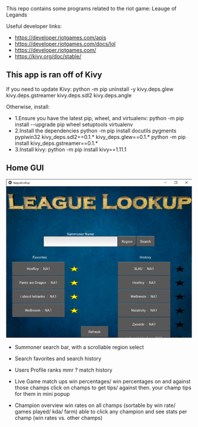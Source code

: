 This repo contains some programs related to the riot game: Leauge of Legands

Useful developer links:
* https://developer.riotgames.com/apis
* https://developer.riotgames.com/docs/lol
* https://developer.riotgames.com/
* https://kivy.org/doc/stable/

This app is ran off of Kivy
---------------------------------
If you need to update Kivy:
python -m pip uninstall -y kivy.deps.glew kivy.deps.gstreamer kivy.deps.sdl2 kivy.deps.angle

Otherwise, install:
* 1.Ensure you have the latest pip, wheel, and virtualenv:
	python -m pip install --upgrade pip wheel setuptools virtualenv
* 2.Install the dependencies
	python -m pip install docutils pygments pypiwin32 kivy_deps.sdl2==0.1.* kivy_deps.glew==0.1.*
	python -m pip install kivy_deps.gstreamer==0.1.*
* 3.Install kivy:
	python -m pip install kivy==1.11.1
	
## Home GUI
 ![alt text](https://github.com/HexRoy/LeagueAPIProjects/blob/master/images/githubrepo/homegui.png)

 * Summoner search bar, with a scrollable region select
 * Search favorites and search history 
 
 

 * Users Profile
 ranks
 mmr ?
 match history
 
 
 * Live Game
 match ups
 win percentages/ win percentages on and against those champs
 click on champs to get tips/ against then. your champ tips for them in mini popup
 
 
 * Champion overview 
 win rates on all champs (sortable by win rate/ games played/ kda/ farm)
 able to click any champion and see stats per champ (win rates vs. other champs)
